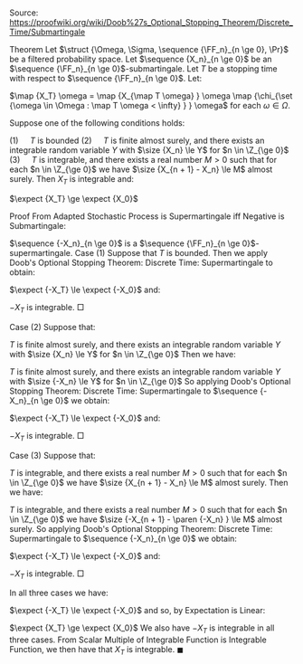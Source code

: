 # 

Source: https://proofwiki.org/wiki/Doob%27s_Optional_Stopping_Theorem/Discrete_Time/Submartingale



Theorem
Let $\struct {\Omega, \Sigma, \sequence {\FF_n}_{n \ge 0}, \Pr}$ be a filtered probability space.
Let $\sequence {X_n}_{n \ge 0}$ be an $\sequence {\FF_n}_{n \ge 0}$-submartingale.
Let $T$ be a stopping time with respect to $\sequence {\FF_n}_{n \ge 0}$.
Let:

$\map {X_T} \omega = \map {X_{\map T \omega} } \omega \map {\chi_{\set {\omega \in \Omega : \map T \omega < \infty} } } \omega$
for each $\omega \in \Omega$.

Suppose one of the following conditions holds: 

$(1) \quad$ $T$ is bounded
$(2) \quad$ $T$ is finite almost surely, and there exists an integrable random variable $Y$ with $\size {X_n} \le Y$ for $n \in \Z_{\ge 0}$
$(3) \quad$ $T$ is integrable, and there exists a real number $M > 0$ such that for each $n \in \Z_{\ge 0}$ we have $\size {X_{n + 1} - X_n} \le M$ almost surely.
Then $X_T$ is integrable and:

$\expect {X_T} \ge \expect {X_0}$


Proof
From Adapted Stochastic Process is Supermartingale iff Negative is Submartingale:

$\sequence {-X_n}_{n \ge 0}$ is a $\sequence {\FF_n}_{n \ge 0}$-supermartingale.
Case $(1)$
Suppose that $T$ is bounded.
Then we apply Doob's Optional Stopping Theorem: Discrete Time: Supermartingale to obtain: 

$\expect {-X_T} \le \expect {-X_0}$
and:

$-X_T$ is integrable.
$\Box$

Case $(2)$
Suppose that:

$T$ is finite almost surely, and there exists an integrable random variable $Y$ with $\size {X_n} \le Y$ for $n \in \Z_{\ge 0}$
Then we have:

$T$ is finite almost surely, and there exists an integrable random variable $Y$ with $\size {-X_n} \le Y$ for $n \in \Z_{\ge 0}$
So applying Doob's Optional Stopping Theorem: Discrete Time: Supermartingale to $\sequence {-X_n}_{n \ge 0}$ we obtain:

$\expect {-X_T} \le \expect {-X_0}$
and:

$-X_T$ is integrable.
$\Box$

Case $(3)$
Suppose that: 

$T$ is integrable, and there exists a real number $M > 0$ such that for each $n \in \Z_{\ge 0}$ we have $\size {X_{n + 1} - X_n} \le M$ almost surely.
Then we have:

$T$ is integrable, and there exists a real number $M > 0$ such that for each $n \in \Z_{\ge 0}$ we have $\size {-X_{n + 1} - \paren {-X_n} } \le M$ almost surely.
So applying Doob's Optional Stopping Theorem: Discrete Time: Supermartingale to $\sequence {-X_n}_{n \ge 0}$ we obtain:

$\expect {-X_T} \le \expect {-X_0}$
and:

$-X_T$ is integrable.
$\Box$

In all three cases we have:

$\expect {-X_T} \le \expect {-X_0}$
and so, by Expectation is Linear:

$\expect {X_T} \ge \expect {X_0}$
We also have $-X_T$ is integrable in all three cases.
From Scalar Multiple of Integrable Function is Integrable Function, we then have that $X_T$ is integrable.
$\blacksquare$





